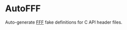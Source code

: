 # AutoFFF
Auto-generate [FFF](https://github.com/meekrosoft/fff) fake definitions for C API header files.
